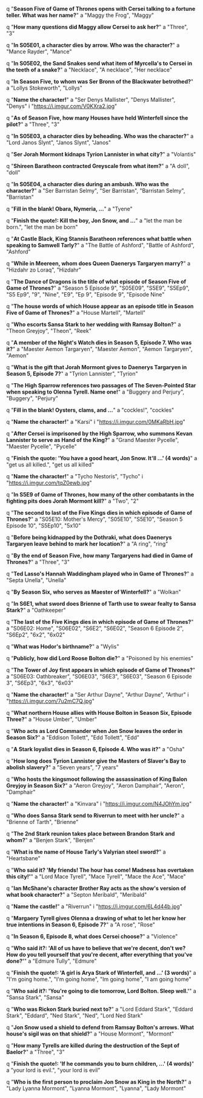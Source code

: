 q "**Season Five of Game of Thrones opens with Cersei talking to a fortune teller. What was her name?**"
a "Maggy the Frog", "Maggy"

q "**How many questions did Maggy allow Cersei to ask her?**"
a "Three", "3"

q "**In S05E01, a character dies by arrow. Who was the character?**"
a "Mance Rayder", "Mance"

q "**In S05E02, the Sand Snakes send what item of Myrcella's to Cersei in the teeth of a snake?**"
a "Necklace", "A necklace", "Her necklace"

q "**In Season Five, to whom was Ser Bronn of the Blackwater betrothed?**"
a "Lollys Stokeworth", "Lollys"

q "**Name the character!**"
a "Ser Denys Mallister", "Denys Mallister", "Denys"
i "https://i.imgur.com/V0KXra2.jpg"

q "**As of Season Five, how many Houses have held Winterfell since the pilot?**"
a "Three", "3"

q "**In S05E03, a character dies by beheading. Who was the character?**"
a "Lord Janos Slynt", "Janos Slynt", "Janos"

q "**Ser Jorah Mormont kidnaps Tyrion Lannister in what city?**"
a "Volantis"

q "**Shireen Baratheon contracted Greyscale from what item?**"
a "A doll", "doll"

q "**In S05E04, a character dies during an ambush. Who was the character?**"
a "Ser Barristan Selmy", "Ser Barristan", "Barristan Selmy", "Barristan"

q "**Fill in the blank! Obara, Nymeria, ...**"
a "Tyene"

q "**Finish the quote!: Kill the boy, Jon Snow, and ...**"
a "let the man be born.", "let the man be born"

q "**At Castle Black, King Stannis Baratheon references what battle when speaking to Samwell Tarly?**"
a "The Battle of Ashford", "Battle of Ashford", "Ashford"

q "**While in Meereen, whom does Queen Daenerys Targaryen marry?**"
a "Hizdahr zo Loraq", "Hizdahr"

q "**The Dance of Dragons is the title of what episode of Season Five of Game of Thrones?**"
a "Season 5 Episode 9", "S05E09", "S5E9", "S5Ep9", "S5 Ep9", "9", "Nine", "E9", "Ep 9", "Episode 9", "Episode Nine"

q "**The house words of which House appear as an episode title in Season Five of Game of Thrones?**"
a "House Martell", "Martell"

q "**Who escorts Sansa Stark to her wedding with Ramsay Bolton?**"
a "Theon Greyjoy", "Theon", "Reek"

q "**A member of the Night's Watch dies in Season 5, Episode 7. Who was it?**"
a "Maester Aemon Targaryen", "Maester Aemon", "Aemon Targaryen", "Aemon"

q "**What is the gift that Jorah Mormont gives to Daenerys Targaryen in Season 5, Episode 7?**"
a "Tyrion Lannister", "Tyrion"

q "**The High Sparrow references two passages of The Seven-Pointed Star when speaking to Olenna Tyrell. Name one!**"
a "Buggery and Perjury", "Buggery", "Perjury"

q "**Fill in the blank! Oysters, clams, and ...**"
a "cockles!", "cockles"

q "**Name the character!**"
a "Karsi"
i "https://i.imgur.com/0MKaRbH.jpg"

q "**After Cersei is imprisoned by the High Sparrow, who summons Kevan Lannister to serve as Hand of the King?**"
a "Grand Maester Pycelle", "Maester Pycelle", "Pycelle"

q "**Finish the quote: 'You have a good heart, Jon Snow. It'll ...' (4 words)**"
a "get us all killed.", "get us all killed"

q "**Name the character!**"
a "Tycho Nestoris", "Tycho"
i "https://i.imgur.com/tqZ0ewb.jpg"

q "**In S5E9 of Game of Thrones, how many of the other combatants in the fighting pits does Jorah Mormont kill?**"
a "Two", "2"

q "**The second to last of the Five Kings dies in which episode of Game of Thrones?**"
a "S05E10: Mother's Mercy", "S05E10", "S5E10", "Season 5 Episode 10", "S5Ep10", "5x10"

q "**Before being kidnapped by the Dothraki, what does Daenerys Targaryen leave behind to mark her location?**"
a "A ring", "ring"

q "**By the end of Season Five, how many Targaryens had died in Game of Thrones?**"
a "Three", "3"

q "**Ted Lasso's Hannah Waddingham played who in Game of Thrones?**"
a "Septa Unella", "Unella"

q "**By Season Six, who serves as Maester of Winterfell?**"
a "Wolkan"

q "**In S6E1, what sword does Brienne of Tarth use to swear fealty to Sansa Stark?**"
a "Oathkeeper"

q "**The last of the Five Kings dies in which episode of Game of Thrones?**"
a "S06E02: Home", "S06E02", "S6E2", "S6E02", "Season 6 Episode 2", "S6Ep2", "6x2", "6x02"

q "**What was Hodor's birthname?**"
a "Wylis"

q "**Publicly, how did Lord Roose Bolton die?**"
a "Poisoned by his enemies"

q "**The Tower of Joy first appears in which episode of Game of Thrones?**"
a "S06E03: Oathbreaker", "S06E03", "S6E3", "S6E03", "Season 6 Episode 3", "S6Ep3", "6x3", "6x03"

q "**Name the character!**"
a "Ser Arthur Dayne", "Arthur Dayne", "Arthur"
i "https://i.imgur.com/7u2mC7Q.jpg"

q "**What northern House allies with House Bolton in Season Six, Episode Three?**"
a "House Umber", "Umber"

q "**Who acts as Lord Commander when Jon Snow leaves the order in Season Six?**"
a "Eddison Tollett", "Edd Tollett", "Edd"

q "**A Stark loyalist dies in Season 6, Episode 4. Who was it?**"
a "Osha"

q "**How long does Tyrion Lannister give the Masters of Slaver's Bay to abolish slavery?**"
a "Seven years", "7 years"

q "**Who hosts the kingsmoot following the assassination of King Balon Greyjoy in Season Six?**"
a "Aeron Greyjoy", "Aeron Damphair", "Aeron", "Damphair"

q "**Name the character!**"
a "Kinvara"
i "https://i.imgur.com/N4JOhYm.jpg"

q "**Who does Sansa Stark send to Riverrun to meet with her uncle?**"
a "Brienne of Tarth", "Brienne"

q "**The 2nd Stark reunion takes place between Brandon Stark and whom?**"
a "Benjen Stark", "Benjen"

q "**What is the name of House Tarly's Valyrian steel sword?**"
a "Heartsbane"

q "**Who said it? 'My friends! The hour has come! Madness has overtaken this city!'**"
a "Lord Mace Tyrell", "Mace Tyrell", "Mace the Ace", "Mace"

q "**Ian McShane's character Brother Ray acts as the show's version of what book character?**"
a "Septon Meribald", "Meribald"

q "**Name the castle!**"
a "Riverrun"
i "https://i.imgur.com/6L4d44b.jpg"

q "**Margaery Tyrell gives Olenna a drawing of what to let her know her true intentions in Season 6, Episode 7?**"
a "A rose", "Rose"

q "**In Season 6, Episode 8, what does Cersei choose?**"
a "Violence"

q "**Who said it?: 'All of us have to believe that we're decent, don't we? How do you tell yourself that you're decent, after everything that you've done?'**"
a "Edmure Tully", "Edmure"

q "**Finish the quote!: 'A girl is Arya Stark of Winterfell, and ...' (3 words)**"
a "I'm going home.", "I'm going home", "Im going home", "I am going home"

q "**Who said it?: 'You're going to die tomorrow, Lord Bolton. Sleep well.'**"
a "Sansa Stark", "Sansa"

q "**Who was Rickon Stark buried next to?**"
a "Lord Eddard Stark", "Eddard Stark", "Eddard", "Ned Stark", "Ned", "Lord Ned Stark"

q "**Jon Snow used a shield to defend from Ramsay Bolton's arrows. What house's sigil was on that shield?**"
a "House Mormont", "Mormont"

q "**How many Tyrells are killed during the destruction of the Sept of Baelor?**"
a "Three", "3"

q "**Finish the quote!: 'If he commands you to burn children, ...' (4 words)**"
a "your lord is evil.", "your lord is evil"

q "**Who is the first person to proclaim Jon Snow as King in the North?**"
a "Lady Lyanna Mormont", "Lyanna Mormont", "Lyanna", "Lady Mormont"
